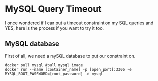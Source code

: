 # MySQL Query Timeout
I once wondered if I can put a timeout constraint on my SQL queries and YES, here is the process if you want to try it too.

## MySQL database
First of all, we need a mySQL database to put our constraint on.
```shell script
docker pull mysql #pull mysql image 
docker run --name [container_name] -p [open_port]:3306 -e MYSQL_ROOT_PASSWORD=[root_password] -d mysql 
```